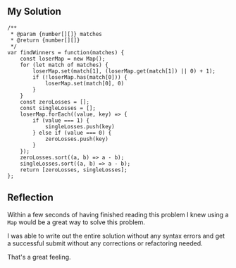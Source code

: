 ## My Solution

```
/**
 * @param {number[][]} matches
 * @return {number[][]}
 */
var findWinners = function(matches) {
    const loserMap = new Map();
    for (let match of matches) {
        loserMap.set(match[1], (loserMap.get(match[1]) || 0) + 1);
        if (!loserMap.has(match[0])) {
            loserMap.set(match[0], 0)
        }
    }
    const zeroLosses = [];
    const singleLosses = [];
    loserMap.forEach((value, key) => {
        if (value === 1) {
            singleLosses.push(key)
        } else if (value === 0) {
            zeroLosses.push(key)
        }
    });
    zeroLosses.sort((a, b) => a - b);
    singleLosses.sort((a, b) => a - b);
    return [zeroLosses, singleLosses];
};
```

## Reflection

Within a few seconds of having finished reading this problem I knew using a `Map` would be a great way to solve this problem.

I was able to write out the entire solution without any syntax errors and get a successful submit without any corrections or refactoring needed.

That's a great feeling.

